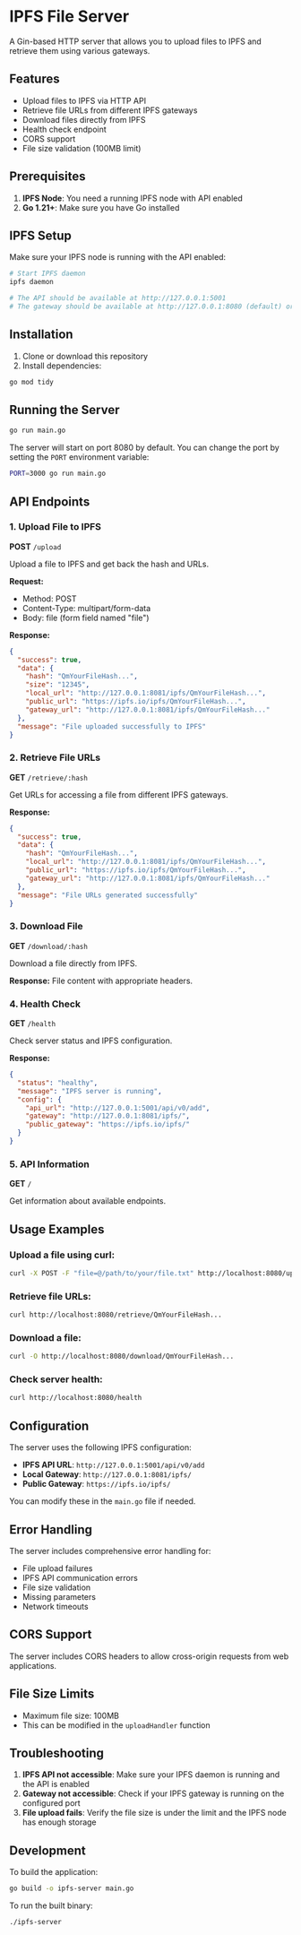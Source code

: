 # IPFS File Server

A Gin-based HTTP server that allows you to upload files to IPFS and retrieve them using various gateways.

## Features

- Upload files to IPFS via HTTP API
- Retrieve file URLs from different IPFS gateways
- Download files directly from IPFS
- Health check endpoint
- CORS support
- File size validation (100MB limit)

## Prerequisites

1. **IPFS Node**: You need a running IPFS node with API enabled
2. **Go 1.21+**: Make sure you have Go installed

## IPFS Setup

Make sure your IPFS node is running with the API enabled:

```bash
# Start IPFS daemon
ipfs daemon

# The API should be available at http://127.0.0.1:5001
# The gateway should be available at http://127.0.0.1:8080 (default) or http://127.0.0.1:8081
```

## Installation

1. Clone or download this repository
2. Install dependencies:

```bash
go mod tidy
```

## Running the Server

```bash
go run main.go
```

The server will start on port 8080 by default. You can change the port by setting the `PORT` environment variable:

```bash
PORT=3000 go run main.go
```

## API Endpoints

### 1. Upload File to IPFS
**POST** `/upload`

Upload a file to IPFS and get back the hash and URLs.

**Request:**
- Method: POST
- Content-Type: multipart/form-data
- Body: file (form field named "file")

**Response:**
```json
{
  "success": true,
  "data": {
    "hash": "QmYourFileHash...",
    "size": "12345",
    "local_url": "http://127.0.0.1:8081/ipfs/QmYourFileHash...",
    "public_url": "https://ipfs.io/ipfs/QmYourFileHash...",
    "gateway_url": "http://127.0.0.1:8081/ipfs/QmYourFileHash..."
  },
  "message": "File uploaded successfully to IPFS"
}
```

### 2. Retrieve File URLs
**GET** `/retrieve/:hash`

Get URLs for accessing a file from different IPFS gateways.

**Response:**
```json
{
  "success": true,
  "data": {
    "hash": "QmYourFileHash...",
    "local_url": "http://127.0.0.1:8081/ipfs/QmYourFileHash...",
    "public_url": "https://ipfs.io/ipfs/QmYourFileHash...",
    "gateway_url": "http://127.0.0.1:8081/ipfs/QmYourFileHash..."
  },
  "message": "File URLs generated successfully"
}
```

### 3. Download File
**GET** `/download/:hash`

Download a file directly from IPFS.

**Response:** File content with appropriate headers.

### 4. Health Check
**GET** `/health`

Check server status and IPFS configuration.

**Response:**
```json
{
  "status": "healthy",
  "message": "IPFS server is running",
  "config": {
    "api_url": "http://127.0.0.1:5001/api/v0/add",
    "gateway": "http://127.0.0.1:8081/ipfs/",
    "public_gateway": "https://ipfs.io/ipfs/"
  }
}
```

### 5. API Information
**GET** `/`

Get information about available endpoints.

## Usage Examples

### Upload a file using curl:

```bash
curl -X POST -F "file=@/path/to/your/file.txt" http://localhost:8080/upload
```

### Retrieve file URLs:

```bash
curl http://localhost:8080/retrieve/QmYourFileHash...
```

### Download a file:

```bash
curl -O http://localhost:8080/download/QmYourFileHash...
```

### Check server health:

```bash
curl http://localhost:8080/health
```

## Configuration

The server uses the following IPFS configuration:

- **IPFS API URL**: `http://127.0.0.1:5001/api/v0/add`
- **Local Gateway**: `http://127.0.0.1:8081/ipfs/`
- **Public Gateway**: `https://ipfs.io/ipfs/`

You can modify these in the `main.go` file if needed.

## Error Handling

The server includes comprehensive error handling for:

- File upload failures
- IPFS API communication errors
- File size validation
- Missing parameters
- Network timeouts

## CORS Support

The server includes CORS headers to allow cross-origin requests from web applications.

## File Size Limits

- Maximum file size: 100MB
- This can be modified in the `uploadHandler` function

## Troubleshooting

1. **IPFS API not accessible**: Make sure your IPFS daemon is running and the API is enabled
2. **Gateway not accessible**: Check if your IPFS gateway is running on the configured port
3. **File upload fails**: Verify the file size is under the limit and the IPFS node has enough storage

## Development

To build the application:

```bash
go build -o ipfs-server main.go
```

To run the built binary:

```bash
./ipfs-server
```


